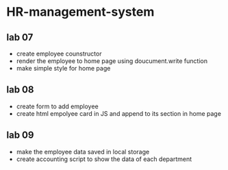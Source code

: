# HR-management-system

## lab 07

- create employee counstructor
- render the employee to home page using doucument.write function
- make simple style for home page

## lab 08

- create form to add employee
- create html empolyee card in JS and append to its section in home page

## lab 09

- make the employee data saved in local storage
- create accounting script to show the data of each department
